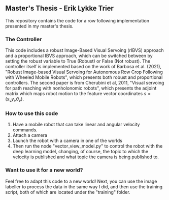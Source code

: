 ## Master's Thesis - Erik Lykke Trier
This repository contains the code for a row following implementation presented in my master's thesis.

### The Controller
This code includes a robust Image-Based Visual Servoing (rIBVS) approach and a proportional IBVS approach, which can be switched between by setting the robust variable to True (Robust) or False (Not robust). The controller itself is implemented based on the work of Barbosa et al. (2021), "Robust Image-based Visual Servoing for Autonomous Row Crop Following with Wheeled Mobile Robots", which presents both robust and proportional controllers. The second paper is from Cherubini et al, 2011, "Visual servoing for path reaching with nonholonomic robots", which presents the adjoint matrix which maps robot motion to the feature vector coordinates $s = (x_v y_v \theta_v)$.

### How to use this code
1. Have a mobile robot that can take linear and angular velocity commands.
2. Attach a camera
3. Launch the robot with a camera in one of the worlds
4. Then run the node "vector_view_model.py" to control the robot with the deep learning model, changing, of course, the topic to which the velocity is published and what topic the camera is being published to. 


### Want to use it for a new world?
Feel free to adapt this code to a new world! Next, you can use the image labeller to process the data in the same way I did, and then use the training script, both of which are located under the "training" folder.
